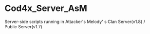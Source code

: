 # Cod4x_Server_AsM
Server-side scripts running in Attacker's Melody' s Clan Server(v1.8) / Public Server(v1.7)
